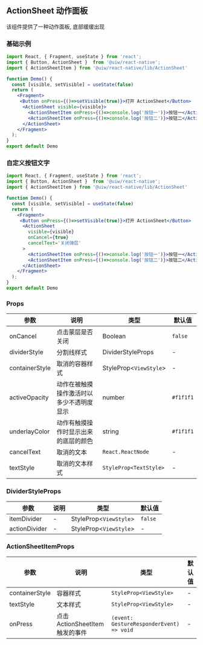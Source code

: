 ActionSheet 动作面板
---

该组件提供了一种动作面板, 底部缓缓出现

<!-- ![](https://user-images.githubusercontent.com/57083007/137631382-70df5dd3-0200-4ddb-bd11-3578ee99d032.gif) -->
<!--rehype:style=zoom: 33%;float: right; margin-left: 15px;-->

### 基础示例
```jsx  mdx:preview
import React, { Fragment, useState } from 'react';
import { Button, ActionSheet }  from '@uiw/react-native';
import { ActionSheetItem } from '@uiw/react-native/lib/ActionSheet'

function Demo() {
  const [visible, setVisible] = useState(false)
  return (
    <Fragment>
     <Button onPress={()=>setVisible(true)}>打开 ActionSheet</Button>
      <ActionSheet visible={visible}>
        <ActionSheetItem onPress={()=>console.log('按钮一')}>按钮一</ActionSheetItem>
        <ActionSheetItem onPress={()=>console.log('按钮二')}>按钮二</ActionSheetItem>
      </ActionSheet>
    </Fragment>
  );
}
export default Demo
```

### 自定义按钮文字
```jsx  mdx:preview
import React, { Fragment, useState } from 'react';
import { Button, ActionSheet }  from '@uiw/react-native';
import { ActionSheetItem } from '@uiw/react-native/lib/ActionSheet'

function Demo() {
  const [visible, setVisible] = useState(false)
  return (
    <Fragment>
     <Button onPress={()=>setVisible(true)}>打开 ActionSheet</Button>
      <ActionSheet
        visible={visible}
        onCancel={true}
        cancelText='关闭弹层'
      >
        <ActionSheetItem onPress={()=>console.log('按钮一')}>按钮一</ActionSheetItem>
        <ActionSheetItem onPress={()=>console.log('按钮二')}>按钮二</ActionSheetItem>
      </ActionSheet>
    </Fragment>
  );
}
export default Demo
```

### Props

| 参数 | 说明 | 类型 | 默认值 |
|------|------|-----|------|
| onCancel | 点击蒙层是否关闭 | Boolean | `false` |
| dividerStyle | 分割线样式 | DividerStyleProps | - |
| containerStyle | 取消的容器样式 | StyleProp<`ViewStyle`> | - |
| activeOpacity | 动作在被触摸操作激活时以多少不透明度显示 | number | `#f1f1f1` |
| underlayColor | 动作有触摸操作时显示出来的底层的颜色 | string | `#f1f1f1` |
| cancelText | 取消的文本 | `React.ReactNode` | - |
| textStyle | 取消的文本样式 | `StyleProp<TextStyle>` | - |

### DividerStyleProps
| 参数 | 说明 | 类型 | 默认值 |
|------|------|-----|------|
| itemDivider | - | StyleProp<`ViewStyle`> | `false` |
| actionDivider | - | StyleProp<`ViewStyle`> | - |

### ActionSheetItemProps
| 参数 | 说明 | 类型 | 默认值 |
|------|------|-----|------|
| containerStyle | 容器样式 | `StyleProp<ViewStyle>` | - |
| textStyle | 文本样式 | `StyleProp<ViewStyle>` | - |
| onPress | 点击 ActionSheetItem 触发的事件 | `(event: GestureResponderEvent) => void` | - |

